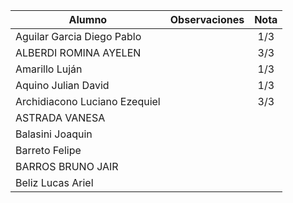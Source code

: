| Alumno                        | Observaciones | Nota  |
| ----------------------------- | ------------- | :---: |
| Aguilar Garcia Diego Pablo    |               |  1/3  |
| ALBERDI ROMINA AYELEN         |               |  3/3  |
| Amarillo Luján                |               |  1/3  |
| Aquino Julian David           |               |  1/3  |
| Archidiacono Luciano Ezequiel |               |  3/3  |
| ASTRADA VANESA                |               |       |
| Balasini Joaquin              |               |       |
| Barreto Felipe                |               |       |
| BARROS BRUNO JAIR             |               |       |
| Beliz Lucas Ariel             |               |       |